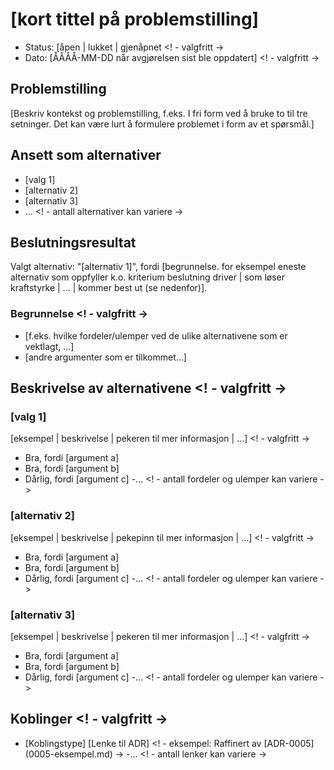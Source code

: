 # [kort tittel på problemstilling]
- Status: [åpen | lukket | gjenåpnet <! - valgfritt ->
- Dato: [ÅÅÅÅ-MM-DD når avgjørelsen sist ble oppdatert] <! - valgfritt ->

## Problemstilling
[Beskriv kontekst og problemstilling, f.eks. I fri form ved å bruke to til tre setninger. Det kan være lurt å formulere problemet i form av et spørsmål.]

## Ansett som alternativer
- [valg 1]
- [alternativ 2]
- [alternativ 3]
- … <! - antall alternativer kan variere ->

## Beslutningsresultat
Valgt alternativ: "[alternativ 1]", fordi [begrunnelse. for eksempel eneste alternativ som oppfyller k.o. kriterium beslutning driver | som løser kraftstyrke | ... | kommer best ut (se nedenfor)].

### Begrunnelse <! - valgfritt ->
- [f.eks. hvilke fordeler/ulemper ved de ulike alternativene som er vektlagt, ...]
- [andre argumenter som er tilkommet...]

## Beskrivelse av alternativene <! - valgfritt ->
### [valg 1]
[eksempel | beskrivelse | pekeren til mer informasjon | …] <! - valgfritt ->

- Bra, fordi [argument a]
- Bra, fordi [argument b]
- Dårlig, fordi [argument c]
  -… <! - antall fordeler og ulemper kan variere ->

### [alternativ 2]
[eksempel | beskrivelse | pekepinn til mer informasjon | …] <! - valgfritt ->

- Bra, fordi [argument a]
- Bra, fordi [argument b]
- Dårlig, fordi [argument c]
  -… <! - antall fordeler og ulemper kan variere ->

### [alternativ 3]
[eksempel | beskrivelse | pekeren til mer informasjon | …] <! - valgfritt ->

- Bra, fordi [argument a]
- Bra, fordi [argument b]
- Dårlig, fordi [argument c]
  -… <! - antall fordeler og ulemper kan variere ->

## Koblinger <! - valgfritt ->
- [Koblingstype] [Lenke til ADR] <! - eksempel: Raffinert av [ADR-0005] (0005-eksempel.md) ->
  -… <! - antall lenker kan variere ->
